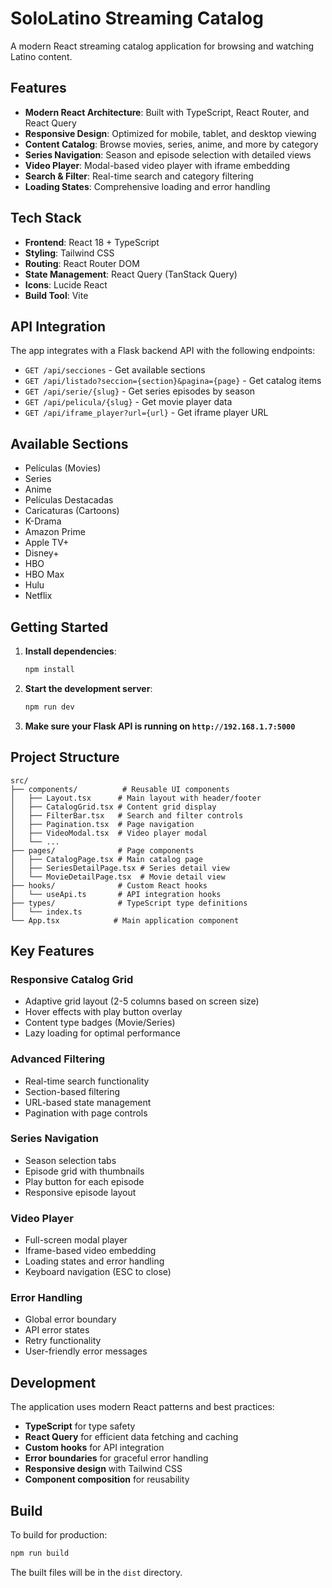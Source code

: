 # SoloLatino Streaming Catalog

A modern React streaming catalog application for browsing and watching Latino content.

## Features

- **Modern React Architecture**: Built with TypeScript, React Router, and React Query
- **Responsive Design**: Optimized for mobile, tablet, and desktop viewing
- **Content Catalog**: Browse movies, series, anime, and more by category
- **Series Navigation**: Season and episode selection with detailed views
- **Video Player**: Modal-based video player with iframe embedding
- **Search & Filter**: Real-time search and category filtering
- **Loading States**: Comprehensive loading and error handling

## Tech Stack

- **Frontend**: React 18 + TypeScript
- **Styling**: Tailwind CSS
- **Routing**: React Router DOM
- **State Management**: React Query (TanStack Query)
- **Icons**: Lucide React
- **Build Tool**: Vite

## API Integration

The app integrates with a Flask backend API with the following endpoints:

- `GET /api/secciones` - Get available sections
- `GET /api/listado?seccion={section}&pagina={page}` - Get catalog items
- `GET /api/serie/{slug}` - Get series episodes by season
- `GET /api/pelicula/{slug}` - Get movie player data
- `GET /api/iframe_player?url={url}` - Get iframe player URL

## Available Sections

- Películas (Movies)
- Series
- Anime
- Películas Destacadas
- Caricaturas (Cartoons)
- K-Drama
- Amazon Prime
- Apple TV+
- Disney+
- HBO
- HBO Max
- Hulu
- Netflix

## Getting Started

1. **Install dependencies**:
   ```bash
   npm install
   ```

2. **Start the development server**:
   ```bash
   npm run dev
   ```

3. **Make sure your Flask API is running on `http://192.168.1.7:5000`**

## Project Structure

```
src/
├── components/          # Reusable UI components
│   ├── Layout.tsx      # Main layout with header/footer
│   ├── CatalogGrid.tsx # Content grid display
│   ├── FilterBar.tsx   # Search and filter controls
│   ├── Pagination.tsx  # Page navigation
│   ├── VideoModal.tsx  # Video player modal
│   └── ...
├── pages/              # Page components
│   ├── CatalogPage.tsx # Main catalog page
│   ├── SeriesDetailPage.tsx # Series detail view
│   └── MovieDetailPage.tsx  # Movie detail view
├── hooks/              # Custom React hooks
│   └── useApi.ts       # API integration hooks
├── types/              # TypeScript type definitions
│   └── index.ts
└── App.tsx            # Main application component
```

## Key Features

### Responsive Catalog Grid
- Adaptive grid layout (2-5 columns based on screen size)
- Hover effects with play button overlay
- Content type badges (Movie/Series)
- Lazy loading for optimal performance

### Advanced Filtering
- Real-time search functionality
- Section-based filtering
- URL-based state management
- Pagination with page controls

### Series Navigation
- Season selection tabs
- Episode grid with thumbnails
- Play button for each episode
- Responsive episode layout

### Video Player
- Full-screen modal player
- Iframe-based video embedding
- Loading states and error handling
- Keyboard navigation (ESC to close)

### Error Handling
- Global error boundary
- API error states
- Retry functionality
- User-friendly error messages

## Development

The application uses modern React patterns and best practices:

- **TypeScript** for type safety
- **React Query** for efficient data fetching and caching
- **Custom hooks** for API integration
- **Error boundaries** for graceful error handling
- **Responsive design** with Tailwind CSS
- **Component composition** for reusability

## Build

To build for production:

```bash
npm run build
```

The built files will be in the `dist` directory.